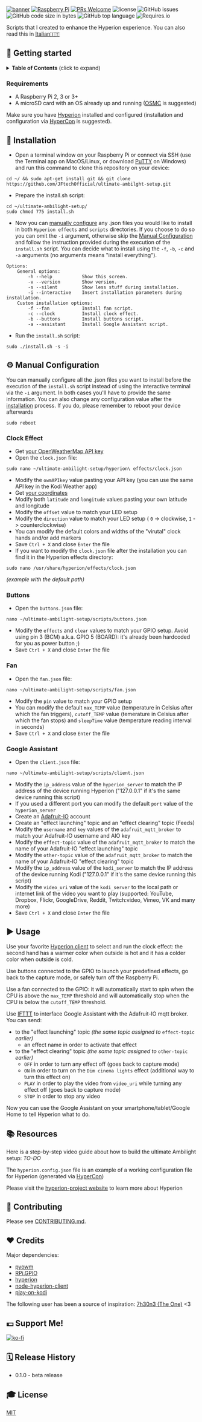 [![banner](https://dl.dropboxusercontent.com/s/xbczn9daprt7q2i/banner.png?dl=0 "banner with JFtech logo & social")](https://linktr.ee/jftechofficial)
[![Raspberry Pi](https://img.shields.io/badge/made%20for-Raspberry%20Pi-red.svg)](https://www.raspberrypi.org) [![PRs Welcome](https://img.shields.io/badge/PRs-welcome-brightgreen.svg)](http://makeapullrequest.com) ![license](https://img.shields.io/github/license/JFtechOfficial/ultimate-ambilght-setup.svg) ![GitHub issues](https://img.shields.io/github/issues/JFtechOfficial/ultimate-ambilght-setup.svg) ![GitHub code size in bytes](https://img.shields.io/github/languages/code-size/JFtechOfficial/ultimate-ambilght-setup.svg) ![GitHub top language](https://img.shields.io/github/languages/top/JFtechOfficial/ultimate-ambilght-setup.svg) ![Requires.io](https://img.shields.io/requires/github/JFtechOfficial/ultimate-ambilght-setup.svg)

Scripts that I created to enhance the Hyperion experience. You can also read this in [Italian🇮🇹](README-it-IT.md)


## 🚀 Getting started

<details>
 <summary><strong>Table of Contents</strong> (click to expand)</summary>

* [Getting started](#-getting-started)
* [Installation](#-installation)
* [Configuration](#️-manual-configuration)
* [Usage](#️-usage)
* [Resources](#-resources)
* [Contributing](#-contributing)
* [Credits](#️-credits)
* [Support Me!](#-support-me)
* [Release History](#️-release-history)
* [License](#-license)
</details>

### Requirements
* A Raspberry Pi 2, 3 or 3+
* A microSD card with an OS already up and running ([OSMC](https://osmc.tv/download/) is suggested)

Make sure you have [Hyperion](https://hyperion-project.org) installed and configured (installation and configuration via [HyperCon](https://hyperion-project.org/wiki/HyperCon-Information) is suggested).


## 💾 Installation
* Open a terminal window on your Raspberry Pi or connect via SSH (use the Terminal app on MacOS/Linux, or download [PuTTY](https://www.putty.org) on Windows) and run this command to clone this repository on your device:
```shell
cd ~/ && sudo apt-get install git && git clone https://github.com/JFtechOfficial/ultimate-ambilght-setup.git
```
 * Prepare the install.sh script:
```shell
cd ~/ultimate-ambilight-setup/
sudo chmod 775 install.sh
```
* Now you can [manually configure](#️-configuration) any .json files you would like to install in both `Hyperion effects` and `scripts` directories. If you choose to do so you can omit the `-i` argument, otherwise skip the [Manual Configuration](#️-configuration) and follow the instruction provided during the execution of the `install.sh` script. You can decide what to install using the `-f`, `-b`, `-c` and `-a` arguments (no arguments means "install everything").
```shell
Options:
    General options:
        -h --help           Show this screen.
        -v --version        Show version.
        -s --silent         Show less stuff during installation.
        -i --interactive    Insert installation parameters during installation.
    Custom installation options:
        -f --fan            Install fan script.
        -c --clock          Install clock effect.
        -b --buttons        Install buttons script.
        -a --assistant      Install Google Assistant script.
```

* Run the `install.sh` script:
```shell
sudo ./install.sh -s -i
```


## ⚙️ Manual Configuration
You can manually configure all the .json files you want to install before the execution of the `install.sh` script instead of using the interactive terminal via the `-i` argument. In both cases you'll have to provide the same information.
You can also change any configuration value after the [installation](#-installation) process. If you do, please remember to reboot your device afterwards
```shell
sudo reboot
```

### Clock Effect
* Get [your OpenWeatherMap API key](http://openweathermap.org/appid) 
* Open the `clock.json` file:
```shell
sudo nano ~/ultimate-ambilight-setup/hyperion\ effects/clock.json
```
* Modify the `owmAPIkey` value pasting your API key (you can use the same API key in the Kodi Weather app)
* Get [your coordinates](https://www.whataremycoordinates.com/) 
* Modify both `latitude` and `longitude` values pasting your own latitude and longitude
* Modify the `offset` value to match your LED setup
* Modify the `direction` value to match your LED setup ( `0` -> clockwise, `1` -> counterclockwise)
* You can modify the default colors and widths of the "virutal" clock hands and/or add markers
* Save `Ctrl + X` and close `Enter` the file
* If you want to modify the `clock.json` file after the installation you can find it in the Hyperion effects directory:
```shell
sudo nano /usr/share/hyperion/effects/clock.json
```
*(example with the default path)*

### Buttons
* Open the `buttons.json` file:
```shell
nano ~/ultimate-ambilight-setup/scripts/buttons.json
```
* Modify the `effects` and `clear` values to match your GPIO setup. Avoid using pin 3 (BCM) a.k.a. GPIO 5 (BOARD): it's already been hardcoded for you as power button ;)
* Save `Ctrl + X` and close `Enter` the file
### Fan
* Open the `fan.json` file:
```shell
nano ~/ultimate-ambilight-setup/scripts/fan.json
```
* Modify the `pin` value to match your GPIO setup
* You can modify the default `max_TEMP` value (temperature in Celsius after which the fan triggers),
`cutoff_TEMP` value (temerature in Celsius after which the fan stops) and `sleepTime` value (temperature reading interval in seconds)
* Save `Ctrl + X` and close `Enter` the file

### Google Assistant
* Open the `client.json` file:
```shell
nano ~/ultimate-ambilight-setup/scripts/client.json
```
* Modify the `ip_address` value of the `hyperion_server` to match the IP address of the device running Hyperion ("127.0.0.1" if it's the same device running this script)
* If you used a different port you can modify the default `port` value of the `hyperion_server`
* Create an [Adafruit-IO](https://io.adafruit.com/) account
* Create an "effect launching" topic and an "effect clearing" topic (Feeds)
* Modify the `username` and `key` values of the `adafruit_mqtt_broker` to match your Adafruit-IO username and AIO key
* Modify the `effect-topic` value of the `adafruit_mqtt_broker` to match the name of your Adafruit-IO "effect launching" topic
* Modify the `other-topic` value of the `adafruit_mqtt_broker` to match the name of your Adafruit-IO "effect clearing" topic
* Modify the `ip_address` value of the `kodi_server` to match the IP address of the device running Kodi ("127.0.0.1" if it's the same device running this script)
* Modify the `video_uri` value of the `kodi_server` to the local path or internet link of the video you want to play (supported: YouTube, Dropbox, Flickr, GoogleDrive, Reddit, Twitch:video, Vimeo, VK and many more)
* Save `Ctrl + X` and close `Enter` the file


## ▶️ Usage

Use your favorite [Hyperion client](https://play.google.com/store/apps/details?id=nl.hyperion.hyperionfree&hl=en_US) to select and run the clock effect: the second hand has a warmer color when outside is hot and it has a colder color when outside is cold.

Use buttons connected to the GPIO to launch your predefined effects, go back to the capture mode, or safely turn off the Raspberry Pi.

Use a fan connected to the GPIO: it will automatically start to spin when the CPU is above the `max_TEMP` threshold and will automatically stop when the CPU is below the `cutoff_TEMP` threshold.

Use [IFTTT](https://ifttt.com/) to interface Google Assistant with the Adafruit-IO mqtt broker. You can send:
* to the "effect launching" topic *(the same topic assigned to* `effect-topic` *earlier)*
   * an effect name in order to activate that effect 
* to the "effect clearing" topic *(the same topic assigned to* `other-topic` *earlier)*
   * `OFF` in order to turn any effect off (goes back to capture mode)
   * `ON` in order to turn on the `Dim cinema lights` effect (additional way to turn this effect on)
   * `PLAY` in order to play the video from `video_uri` while turning any effect off (goes back to capture mode)
   * `STOP` in order to stop any video

Now you can use the Google Assistant on your smartphone/tablet/Google Home to tell Hyperion what to do. 


## 📚 Resources
Here is a step-by-step video guide about how to build the ultimate Ambilight setup: *TO-DO*

The `hyperion.config.json` file is an example of a working configuration file for Hyperion (generated via [HyperCon](https://github.com/hyperion-project/hypercon))

Please visit the [hyperion-project website](https://hyperion-project.org) to learn more about Hyperion


## 🎁 Contributing

Please see [CONTRIBUTING.md](./CONTRIBUTING.md).


## ❤️ Credits

Major dependencies:
* [pyowm](https://github.com/csparpa/pyowm)
* [RPi.GPIO](https://sourceforge.net/projects/raspberry-gpio-python/)
* [hyperion](https://github.com/hyperion-project/hyperion)
* [node-hyperion-client](https://github.com/WeeJeWel/node-hyperion-client)
* [play-on-kodi](https://github.com/ritiek/play-on-kodi)


The following user has been a source of inspiration: [7h30n3 (The One)](https://github.com/7h30n3) <3


## 💵 Support Me!

 [![ko-fi](https://www.ko-fi.com/img/donate_sm.png)](https://ko-fi.com/Y8Y0FW3V)



## 🗓️ Release History

* 0.1.0 - beta release


## 🎓 License

[MIT](http://webpro.mit-license.org/)


